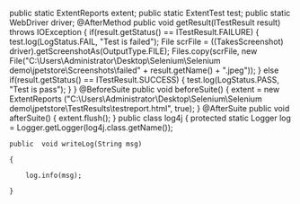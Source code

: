 public static ExtentReports extent;
		public static ExtentTest test; 
		public static WebDriver driver;
		@AfterMethod
		public void getResult(ITestResult result) throws IOException
		{
		if(result.getStatus() == ITestResult.FAILURE)
		{
		test.log(LogStatus.FAIL, "Test is failed");
		  File scrFile = ((TakesScreenshot) driver).getScreenshotAs(OutputType.FILE);
		  Files.copy(scrFile, new File("C:\\Users\\Administrator\\Desktop\\Selenium\\Selenium demo\\jpetstore\\Screenshots\\failed" + result.getName() + ".jpeg"));
		}
		else if(result.getStatus() == ITestResult.SUCCESS)
		{
		test.log(LogStatus.PASS, "Test is pass");
		}
		}
		@BeforeSuite
		public void beforeSuite() 
		{
		extent = new ExtentReports ("C:\\Users\\Administrator\\Desktop\\Selenium\\Selenium demo\\jpetstore\\TestResults\\testreport.html", true);
		}
		@AfterSuite
		public void afterSuite() 
		{
		extent.flush();
		} 
  public class log4j {
	protected static Logger log = Logger.getLogger(log4j.class.getName()); 


	public  void writeLog(String msg)

	{

		log.info(msg);

	}
